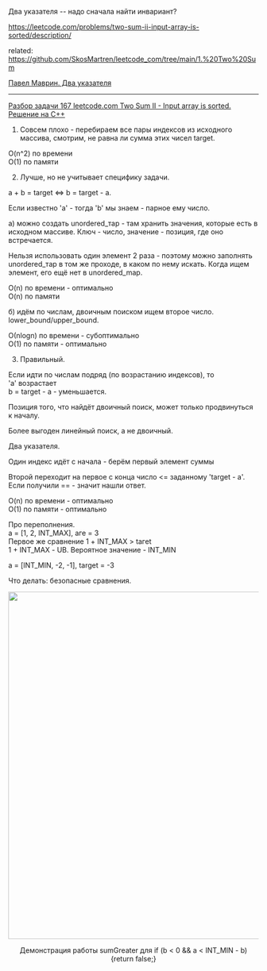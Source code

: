 Два указателя -- надо сначала найти инвариант?

https://leetcode.com/problems/two-sum-ii-input-array-is-sorted/description/

related: https://github.com/SkosMartren/leetcode_com/tree/main/1.%20Two%20Sum

[Павел Маврин. Два указателя](https://vk.com/wall-194505932_266)

____

[Разбор задачи 167 leetcode.com Two Sum II - Input array is sorted. Решение на C++](https://www.youtube.com/watch?v=xj6YMf4IOks)


1. Совсем плохо - перебираем все пары индексов из исходного массива, смотрим, не равна ли сумма этих чисел target.

O(n^2) по времени   
O(1) по памяти

2. Лучше, но не учитывает специфику задачи. 

а + b = target <=> b = target - а.


Если известно 'а' - тогда 'b' мы знаем - парное ему число.

а) можно создать unordered_тар - там хранить значения, которые есть в исходном массиве. Ключ - число, значение - позиция, где оно встречается.

Нельзя использовать один элемент 2 раза - поэтому можно заполнять unordered_тар в том же проходе, в каком по нему искать. Когда ищем элемент, его ещё нет в unordered_mар.

O(n) по времени - оптимально  
O(n) по памяти

б) идём по числам, двоичным поиском ищем второе число.  
lowеr_bound/upper_bound.

О(nlogn) по времени - субоптимально  
O(1) по памяти - оптимально

3. Правильный.

Если идти по числам подряд (по возрастанию индексов), 
то  
'а' возрастает  
b = target - а - уменьшается.

Позиция того, что найдёт двоичный поиск, может только продвинуться к началу.

Более выгоден линейный поиск, а не двоичный. 

Два указателя.

Один индекс идёт с начала - берём первый элемент суммы

Второй переходит на первое с конца число <= заданному 'target - а'. Если получили == - значит нашли ответ.

O(n) по времени - оптимально  
O(1) по памяти - оптимально


Про переполнения.  
а = [1, 2, INT_МАХ], аге = 3  
Первое же сравнение 1 + INT_МАХ > tагеt  
1 + INT_МАХ - UB. Вероятное значение - INT_MIN  

а = [INT_MIN, -2, -1], target = -3

Что делать: безопасные сравнения.
    
<img src="https://github.com/SkosMartren/useful-materials/blob/main/for_167_leetcode_1.png" width="1500" height="700"/>

<p align="center"> Демонстрация работы sumGreater для if (b < 0 && a < INT_MIN - b) {return false;} </p>
